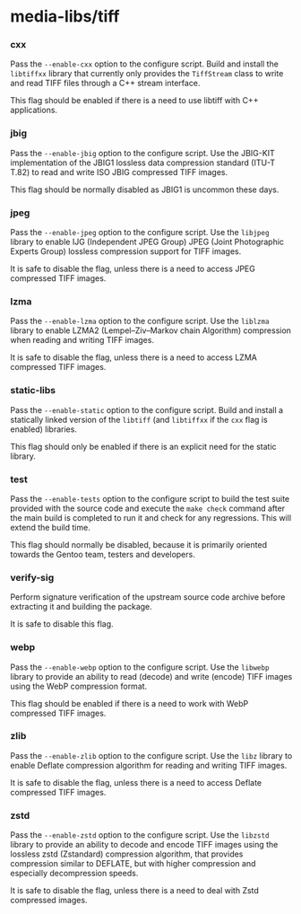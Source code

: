 # media-libs/tiff

### cxx
Pass the `--enable-cxx` option to the configure script. Build and install the `libtiffxx` library that currently only provides the `TiffStream` class to write and read TIFF files through a C++ stream interface.

This flag should be enabled if there is a need to use libtiff with C++ applications.

### jbig
Pass the `--enable-jbig` option to the configure script. Use the JBIG-KIT implementation of the JBIG1 lossless data compression standard (ITU-T T.82) to read and write ISO JBIG compressed TIFF images.

This flag should be normally disabled as JBIG1 is uncommon these days.

### jpeg
Pass the `--enable-jpeg` option to the configure script. Use the `libjpeg` library to enable IJG (Independent JPEG Group) JPEG (Joint Photographic Experts Group) lossless compression support for TIFF images.

It is safe to disable the flag, unless there is a need to access JPEG compressed TIFF images.

### lzma
Pass the `--enable-lzma` option to the configure script. Use the `liblzma` library to enable LZMA2 (Lempel–Ziv–Markov chain Algorithm) compression when reading and writing TIFF images.

It is safe to disable the flag, unless there is a need to access LZMA compressed TIFF images.

### static-libs
Pass the `--enable-static` option to the configure script. Build and install a statically linked version of the `libtiff` (and `libtiffxx` if the `cxx` flag is enabled) libraries.

This flag should only be enabled if there is an explicit need for the static library.

### test
Pass the `--enable-tests` option to the configure script to build the test suite provided with the source code and execute the `make check` command after the main build is completed to run it and check for any regressions. This will extend the build time.

This flag should normally be disabled, because it is primarily oriented towards the Gentoo team, testers and developers.

### verify-sig
Perform signature verification of the upstream source code archive before extracting it and building the package.

It is safe to disable this flag.

### webp
Pass the `--enable-webp` option to the configure script. Use the `libwebp` library to provide an ability to read (decode) and write (encode) TIFF images using the WebP compression format.

This flag should be enabled if there is a need to work with WebP compressed TIFF images.

### zlib
Pass the `--enable-zlib` option to the configure script. Use the `libz` library to enable Deflate compression algorithm for reading and writing TIFF images.

It is safe to disable the flag, unless there is a need to access Deflate compressed TIFF images.

### zstd
Pass the `--enable-zstd` option to the configure script. Use the `libzstd` library to provide an ability to decode and encode TIFF images using the lossless zstd (Zstandard) compression algorithm, that provides compression similar to DEFLATE, but with higher compression and especially decompression speeds.

It is safe to disable the flag, unless there is a need to deal with Zstd compressed images.
